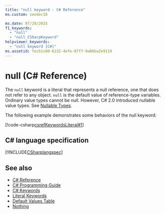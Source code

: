 ```yaml
---
title: "null keyword - C# Reference"
ms.custom: seodec18

ms.date: 07/20/2015
f1_keywords: 
  - "null"
  - "null_CSharpKeyword"
helpviewer_keywords: 
  - "null keyword [C#]"
ms.assetid: fecb1c60-6232-4efe-87f7-9a86ba2e9119
---
```

# null (C# Reference)

The `null` keyword is a literal that represents a null reference, one that does not refer to any object. `null` is the default value of reference-type variables. Ordinary value types cannot be null. However, C# 2.0 introduced nullable value types. See [Nullable Types](../../programming-guide/nullable-types/index.md).

The following example demonstrates some behaviors of the null keyword:

[!code-csharp[csrefKeywordsLiteral#1](~/samples/snippets/csharp/VS_Snippets_VBCSharp/csrefKeywordsLiteral/CS/csrefKeywordsLiteral.cs#1)]

## C# language specification

[!INCLUDE[CSharplangspec](~/includes/csharplangspec-md.md)]

## See also

- [C# Reference](../../language-reference/index.md)
- [C# Programming Guide](../../programming-guide/index.md)
- [C# Keywords](index.md)
- [Literal Keywords](literal-keywords.md)
- [Default Values Table](default-values-table.md)
- [Nothing](../../../visual-basic/language-reference/nothing.md)